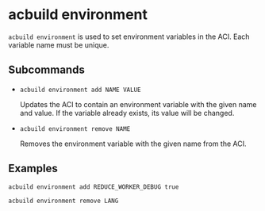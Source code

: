 # acbuild environment

`acbuild environment` is used to set environment variables in the ACI. Each
variable name must be unique.

## Subcommands

* `acbuild environment add NAME VALUE`

  Updates the ACI to contain an environment variable with the given name and
  value. If the variable already exists, its value will be changed.

* `acbuild environment remove NAME`

  Removes the environment variable with the given name from the ACI.

## Examples

```bash
acbuild environment add REDUCE_WORKER_DEBUG true

acbuild environment remove LANG
```

